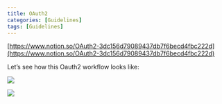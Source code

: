 ```yaml
---
title: OAuth2
categories: [Guidelines]
tags: [Guidelines]
---
```


[https://www.notion.so/OAuth2-3dc156d79089437db7f6becd4fbc222d](https://www.notion.so/OAuth2-3dc156d79089437db7f6becd4fbc222d)


Let’s see how this Oauth2 workflow looks like:


![](https://prod-files-secure.s3.us-west-2.amazonaws.com/9960fb2a-b75e-4bea-a8f9-b00925db1215/3bce41e0-99e8-4ebd-9701-e2bc9cbb79a2/Untitled.png?X-Amz-Algorithm=AWS4-HMAC-SHA256&X-Amz-Content-Sha256=UNSIGNED-PAYLOAD&X-Amz-Credential=ASIAZI2LB466U2MV6TX3%2F20250430%2Fus-west-2%2Fs3%2Faws4_request&X-Amz-Date=20250430T202441Z&X-Amz-Expires=3600&X-Amz-Security-Token=IQoJb3JpZ2luX2VjEBQaCXVzLXdlc3QtMiJHMEUCIQD8ddAvdLBFHPxeYhnLd5INJab5gmOcAd5zWGDIe5reQgIgV4XZaB24ZfGpVqBFA4mW9PM8kQvv65xKd%2F6ZqzwJOmUqiAQIrf%2F%2F%2F%2F%2F%2F%2F%2F%2F%2FARAAGgw2Mzc0MjMxODM4MDUiDOByuEe0bxBcYoWQgSrcA0Lcl51LMUly2MDvn09DHKEE9gFngX8Y%2FgDAu2NhqGCJHSUhBPoqIfZOtinBjhqv5haHSpGlSZHnJ3Zjz%2F6xkwO8Siwo4qEcn0nMl6Z8mdsbFCEFFt3SRDhCa1KJ8vI80GhC1%2FKATJh5xlXub2yw75PoxxgaN%2BRFrJkGl79koRSiJQcWXhEVCDME8eG%2BQXgI005xroUvbk8UfdRt7Oowvd2q%2BU6J6Xgl9KsXxghKG6AMvpxaKYk2vmBcB5s2lCjr755bxWCdV6W9kQQ33TCj4xZ21TgUv80GtoKSRvTV5AGfY8Z1O3r3HTo2JdfXjjIgbNCcBYSDKhv99JYUCa0mxi%2BiNDC7AZ1qYUgP%2Fx%2BPTM6Z3w9a5L0JPGJEwREFwgKopdO8trk4cGIivnIbhpFhhy54wcmI0v89Qhvdf5nKcBBws7egsNau4TjLz%2FY8lDhEZfMdlRQP6uu%2FnJKq0ZE7T%2BaG8ks3boGFjZ1vyAxnZkzOdHfTab%2FSFfgtZLLYxX588lTpTwHMPs3rVs8c5cDyzfhnAPvka0yLfCDkFy6s704KkkMK5TU0RHPCOVPZCPr4FTLD7BvIXavPcjGuD6GR6P3lL0QL0GiXAGk7oEL8%2FxbArf0JnhnrL6DQdQ68MMX0ycAGOqUBaSHzuYG1SYA%2FtzKNYzBsI9NhuNwL5%2B%2BOesDEpohBiDFdN4%2BmVWm98HqjnQtsctSAQyRpFvjymgiMbOKFHqJaCgPY6JLBnHhU87S0Xhc6EDxzfPdxtv9GxHxjIRqP67LzVS9zPRE%2Bgo4BEnlIR1q7oI9G%2BvDJ1IVfDYq4OLjNwAqzKfR7mZANr%2BC%2BlVV5e%2Bfd8mvVv8i%2BS6yjjXqRvkom2SBFHx8r&X-Amz-Signature=c64e080a7225a6c28621acf9e592b46be66aaaa3e4fd7dae78b6c2df93043e21&X-Amz-SignedHeaders=host&x-id=GetObject)


![](https://prod-files-secure.s3.us-west-2.amazonaws.com/9960fb2a-b75e-4bea-a8f9-b00925db1215/27d32b66-de43-41de-80f7-7edb81d1190f/Untitled.png?X-Amz-Algorithm=AWS4-HMAC-SHA256&X-Amz-Content-Sha256=UNSIGNED-PAYLOAD&X-Amz-Credential=ASIAZI2LB466U2MV6TX3%2F20250430%2Fus-west-2%2Fs3%2Faws4_request&X-Amz-Date=20250430T202441Z&X-Amz-Expires=3600&X-Amz-Security-Token=IQoJb3JpZ2luX2VjEBQaCXVzLXdlc3QtMiJHMEUCIQD8ddAvdLBFHPxeYhnLd5INJab5gmOcAd5zWGDIe5reQgIgV4XZaB24ZfGpVqBFA4mW9PM8kQvv65xKd%2F6ZqzwJOmUqiAQIrf%2F%2F%2F%2F%2F%2F%2F%2F%2F%2FARAAGgw2Mzc0MjMxODM4MDUiDOByuEe0bxBcYoWQgSrcA0Lcl51LMUly2MDvn09DHKEE9gFngX8Y%2FgDAu2NhqGCJHSUhBPoqIfZOtinBjhqv5haHSpGlSZHnJ3Zjz%2F6xkwO8Siwo4qEcn0nMl6Z8mdsbFCEFFt3SRDhCa1KJ8vI80GhC1%2FKATJh5xlXub2yw75PoxxgaN%2BRFrJkGl79koRSiJQcWXhEVCDME8eG%2BQXgI005xroUvbk8UfdRt7Oowvd2q%2BU6J6Xgl9KsXxghKG6AMvpxaKYk2vmBcB5s2lCjr755bxWCdV6W9kQQ33TCj4xZ21TgUv80GtoKSRvTV5AGfY8Z1O3r3HTo2JdfXjjIgbNCcBYSDKhv99JYUCa0mxi%2BiNDC7AZ1qYUgP%2Fx%2BPTM6Z3w9a5L0JPGJEwREFwgKopdO8trk4cGIivnIbhpFhhy54wcmI0v89Qhvdf5nKcBBws7egsNau4TjLz%2FY8lDhEZfMdlRQP6uu%2FnJKq0ZE7T%2BaG8ks3boGFjZ1vyAxnZkzOdHfTab%2FSFfgtZLLYxX588lTpTwHMPs3rVs8c5cDyzfhnAPvka0yLfCDkFy6s704KkkMK5TU0RHPCOVPZCPr4FTLD7BvIXavPcjGuD6GR6P3lL0QL0GiXAGk7oEL8%2FxbArf0JnhnrL6DQdQ68MMX0ycAGOqUBaSHzuYG1SYA%2FtzKNYzBsI9NhuNwL5%2B%2BOesDEpohBiDFdN4%2BmVWm98HqjnQtsctSAQyRpFvjymgiMbOKFHqJaCgPY6JLBnHhU87S0Xhc6EDxzfPdxtv9GxHxjIRqP67LzVS9zPRE%2Bgo4BEnlIR1q7oI9G%2BvDJ1IVfDYq4OLjNwAqzKfR7mZANr%2BC%2BlVV5e%2Bfd8mvVv8i%2BS6yjjXqRvkom2SBFHx8r&X-Amz-Signature=3716d505f614d79bcd6271c8301f2c87d988578c9775b1d18d2e3ff27a698fec&X-Amz-SignedHeaders=host&x-id=GetObject)

